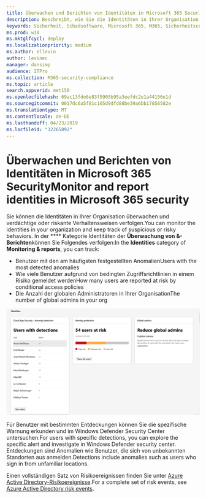 ```yaml
---
title: Überwachen und Berichten von Identitäten in Microsoft 365 Security
description: Beschreibt, wie Sie die Identitäten in Ihrer Organisation überwachen und verdächtige oder riskante Verhaltensweisen verfolgen können.
keywords: Sicherheit, Schadsoftware, Microsoft 365, M365, Sicherheitscenter, Überwachung, Bericht, Identität
ms.prod: w10
ms.mktglfcycl: deploy
ms.localizationpriority: medium
ms.author: ellevin
author: levinec
manager: dansimp
audience: ITPro
ms.collection: M365-security-compliance
ms.topic: article
search.appverid: met150
ms.openlocfilehash: 69ac13fde6e83f5905b95a3eefdc2e1a44156e1d
ms.sourcegitcommit: 0017dc6a5f81c165d9dfd88be39a6bb17856582e
ms.translationtype: MT
ms.contentlocale: de-DE
ms.lasthandoff: 04/23/2019
ms.locfileid: "32265892"
---
```

# <a name="monitor-and-report-identities-in-microsoft-365-security"></a><span data-ttu-id="2d383-104">Überwachen und Berichten von Identitäten in Microsoft 365 Security</span><span class="sxs-lookup"><span data-stu-id="2d383-104">Monitor and report identities in Microsoft 365 security</span></span>

<span data-ttu-id="2d383-105">Sie können die Identitäten in Ihrer Organisation überwachen und verdächtige oder riskante Verhaltensweisen verfolgen.</span><span class="sxs-lookup"><span data-stu-id="2d383-105">You can monitor the identities in your organization and keep track of suspicious or risky behaviors.</span></span> <span data-ttu-id="2d383-106">In der \*\*\*\* Kategorie Identitäten der **Überwachung von &-Berichten**können Sie Folgendes verfolgen:</span><span class="sxs-lookup"><span data-stu-id="2d383-106">In the **Identities** category of **Monitoring & reports**, you can track:</span></span>

* <span data-ttu-id="2d383-107">Benutzer mit den am häufigsten festgestellten Anomalien</span><span class="sxs-lookup"><span data-stu-id="2d383-107">Users with the most detected anomalies</span></span>
* <span data-ttu-id="2d383-108">Wie viele Benutzer aufgrund von bedingten Zugriffsrichtlinien in einem Risiko gemeldet werden</span><span class="sxs-lookup"><span data-stu-id="2d383-108">How many users are reported at risk by conditional access policies</span></span>
* <span data-ttu-id="2d383-109">Die Anzahl der globalen Administratoren in Ihrer Organisation</span><span class="sxs-lookup"><span data-stu-id="2d383-109">The number of global admins in your org</span></span>

![Identitätskategorie der Überwachung der &-Berichte (Seite)](./media/security-docs/identities.png)

<span data-ttu-id="2d383-111">Für Benutzer mit bestimmten Entdeckungen können Sie die spezifische Warnung erkunden und im Windows Defender Security Center untersuchen.</span><span class="sxs-lookup"><span data-stu-id="2d383-111">For users with specific detections, you can explore the specific alert and investigate in Windows Defender security center.</span></span> <span data-ttu-id="2d383-112">Entdeckungen sind Anomalien wie Benutzer, die sich von unbekannten Standorten aus anmelden.</span><span class="sxs-lookup"><span data-stu-id="2d383-112">Detections include anomalies such as users who sign in from unfamiliar locations.</span></span>

<span data-ttu-id="2d383-113">Einen vollständigen Satz von Risikoereignissen finden Sie unter [Azure Active Directory-Risikoereignisse](https://docs.microsoft.com/azure/active-directory/reports-monitoring/concept-risk-events).</span><span class="sxs-lookup"><span data-stu-id="2d383-113">For a complete set of risk events, see [Azure Active Directory risk events](https://docs.microsoft.com/azure/active-directory/reports-monitoring/concept-risk-events).</span></span>
